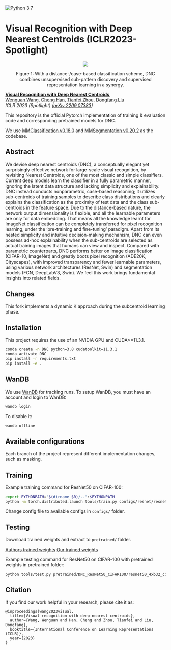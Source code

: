 <!-- [![NVIDIA Source Code License](https://img.shields.io/badge/license-NSCL-blue.svg)](https://github.com/NVlabs/SegFormer/blob/master/LICENSE) -->
![Python 3.7](https://img.shields.io/badge/python-3.7-green.svg)

# Visual Recognition with Deep Nearest Centroids (ICLR2023-Spotlight)

<!-- ![image](resources/image.png) -->
<div align="center">
  <img src="./resources/fig2.png">
</div>
<p align="center">
  Figure 1: With a distance-/case-based classification scheme, DNC combines unsupervised sub-pattern discovery and supervised representation learning in a synergy.
</p>

<!-- ### [Project page](https://github.com/NVlabs/SegFormer) | [Paper](https://arxiv.org/abs/2105.15203) | [Demo (Youtube)](https://www.youtube.com/watch?v=J0MoRQzZe8U) | [Demo (Bilibili)](https://www.bilibili.com/video/BV1MV41147Ko/) -->

[**Visual Recognition with Deep Nearest Centroids**](https://arxiv.org/abs/2209.07383),            
[Wenguan Wang](https://sites.google.com/view/wenguanwang/), [Cheng Han](https://scholar.google.com/citations?user=VgkEKZwAAAAJ&hl=en), [Tianfei Zhou](https://www.tfzhou.com/), [Dongfang Liu](https://dongfang-liu.github.io/) <br>
*ICLR 2023 (Spotlight) ([arXiv 2209.07383](https://arxiv.org/abs/2209.07383))*

This repository is the official Pytorch implementation of training & evaluation code and corresponding pretrained models for DNC.
<!-- [DNC](https://arxiv.org/abs/2105.15203). -->

We use [MMClassification v0.18.0](https://github.com/open-mmlab/mmclassification/tree/v0.18.0) and [MMSegmentation v0.20.2](https://github.com/open-mmlab/mmsegmentation/tree/v0.20.2) as the codebase.


## Abstract
We devise deep nearest centroids (DNC), a conceptually elegant yet surprisingly effective network for large-scale visual recognition, by revisiting Nearest Centroids, one of the most classic and simple classifiers. Current deep models learn the classifier in a fully parametric manner, ignoring the latent data structure and lacking simplicity and explainability. DNC instead conducts nonparametric, case-based reasoning; it utilizes sub-centroids of training samples to describe class distributions and clearly explains the classification as the proximity of test data and the class sub-centroids in the feature space. Due to the distance-based nature, the network output dimensionality is flexible, and all the learnable parameters are only for data embedding. That means all the knowledge learnt for ImageNet classification can be completely transferred for pixel recognition learning, under the ‘pre-training and fine-tuning’ paradigm. Apart from its nested simplicity and intuitive decision-making mechanism, DNC can even possess ad-hoc explainability when the sub-centroids are selected as actual training images that humans can view and inspect. Compared with parametric counterparts, DNC performs better on image classification (CIFAR-10, ImageNet) and greatly boots pixel recognition (ADE20K, Cityscapes), with improved transparency and fewer learnable parameters, using various network architectures (ResNet, Swin) and segmentation models (FCN, DeepLabV3, Swin). We feel this work brings fundamental insights into related fields.


## Changes

This fork implements a dynamic K approach during the subcentroid learning phase.


## Installation

This project requires the use of an NVIDIA GPU and CUDA>=11.3.1.

```bash
conda create -n DNC python=3.8 cudatoolkit=11.3.1
conda activate DNC
pip install -r requirements.txt
pip install -e .
```

## WanDB

We use [WanDB](https://wandb.ai/) for tracking runs. To setup WanDB, you must have an account and login to WanDB:

```bash
wandb login
```

To disable it:

```bash
wandb offline
```

## Available configurations

Each branch of the project represent different implementation changes, such as masking.


## Training

Example training command for ResNet50 on CIFAR-100:

```bash
export PYTHONPATH="$(dirname $0)/..":$PYTHONPATH
python -m torch.distributed.launch tools/train.py configs/resnet/resnet50_8xb16_cifar100_centroids.py --launcher pytorch 
```

Change config file to available configs in `configs/` folder.

## Testing

Download trained weights and extract to `pretrained/` folder.

[Authors trained weights](https://drive.google.com/drive/folders/1zCT10t09mXw-8iLqDvkmxR46lOD5dsv4?usp=sharing)
[Our trained weights](https://drive.google.com/drive/folders/1WqwRR4opmKWhceAsqfA_IVh7Y6clS-QR?usp=sharing)

Example testing command for ResNet50 on CIFAR-100 with pretrained weights in pretrained folder:

```bash
python tools/test.py pretrained/DNC_ResNet50_CIFAR100/resnet50_4xb32_cifar100_centroids.py pretrained/DNC_ResNet50_CIFAR100/resnet50_cifar100_epoch_200.pth --out result.pkl --metrics accuracy
```


## Citation

If you find our work helpful in your research, please cite it as:

```
@inproceedings{wang2023visual,
  title={Visual recognition with deep nearest centroids},
  author={Wang, Wenguan and Han, Cheng and Zhou, Tianfei and Liu, Dongfang},
  booktitle={International Conference on Learning Representations (ICLR)},
  year={2023}
}
```



